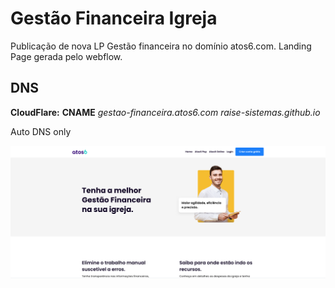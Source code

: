 # Gestão Financeira Igreja

Publicação de nova LP Gestão financeira no domínio atos6.com. Landing Page gerada pelo webflow.

## DNS

**CloudFlare:** **CNAME** *gestao-financeira.atos6.com* *raise-sistemas.github.io*

Auto DNS only


![Screenshot](images/gestao-financeira-scnshot.png)
